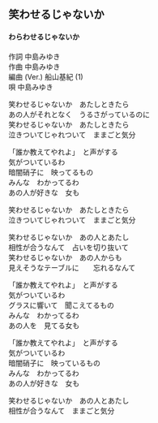 ## 笑わせるじゃないか
#### わらわせるじゃないか

作詞         中島みゆき  
作曲         中島みゆき  
編曲 (Ver.)  船山基紀 (1)  
唄           中島みゆき  
  
  
  
笑わせるじゃないか　あたしときたら  
あの人がそれとなく　うるさがっているのに  
笑わせるじゃないか　あたしときたら  
泣きついてじゃれついて　ままごと気分  
  
「誰か教えてやれよ」　と声がする  
気がついているわ  
暗闇硝子に　映ってるもの  
みんな　わかってるわ  
あの人が好きな　女も  
  
笑わせるじゃないか　あたしときたら  
泣きついてじゃれついて　ままごと気分  
  
  
笑わせるじゃないか　あの人とあたし  
相性が合うなんて　占いを切り抜いて  
笑わせるじゃないか　あの人からも  
見えそうなテーブルに　　忘れるなんて  
  
「誰か教えてやれよ」　と声がする  
気がついているわ  
グラスに響いて　聞こえてるもの  
みんな　わかってるわ  
あの人を　見てる女も  
  
「誰か教えてやれよ」　と声がする  
気がついているわ  
暗闇硝子に　映っているもの  
みんな　わかってるわ  
あの人が好きな　女も  
  
笑わせるじゃないか　あの人とあたし  
相性が合うなんて　ままごと気分  
